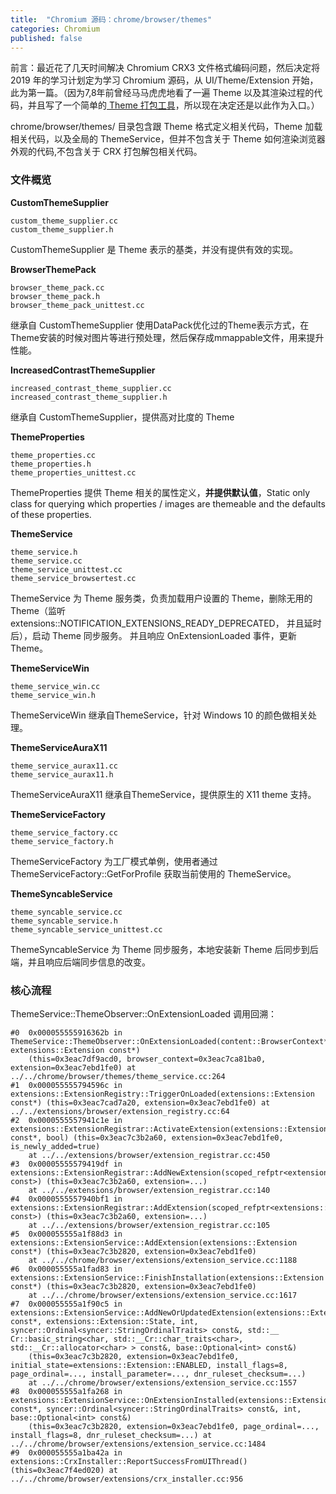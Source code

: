 ```yaml
---
title:  "Chromium 源码：chrome/browser/themes"
categories: Chromium
published: false
---
```


前言：最近花了几天时间解决 Chromium CRX3 文件格式编码问题，然后决定将 2019 年的学习计划定为学习 Chromium 源码，从 UI/Theme/Extension 开始，此为第一篇。（因为7,8年前曾经马马虎虎地看了一遍 Theme 以及其渲染过程的代码，并且写了一个简单的[ Theme 打包工具](https://www.themebeta.com/chrome-theme-creator-online.html)，所以现在决定还是以此作为入口。）

chrome/browser/themes/ 目录包含跟 Theme 格式定义相关代码，Theme 加载相关代码，以及全局的 ThemeService，但并不包含关于 Theme 如何渲染浏览器外观的代码,不包含关于 CRX 打包解包相关代码。

### 文件概览

**CustomThemeSupplier**
```
custom_theme_supplier.cc
custom_theme_supplier.h
```
CustomThemeSupplier 是 Theme 表示的基类，并没有提供有效的实现。

**BrowserThemePack**
```
browser_theme_pack.cc
browser_theme_pack.h
browser_theme_pack_unittest.cc
```
继承自 CustomThemeSupplier 使用DataPack优化过的Theme表示方式，在Theme安装的时候对图片等进行预处理，然后保存成mmappable文件，用来提升性能。

**IncreasedContrastThemeSupplier**
```
increased_contrast_theme_supplier.cc
increased_contrast_theme_supplier.h
```
继承自 CustomThemeSupplier，提供高对比度的 Theme

**ThemeProperties**
```
theme_properties.cc
theme_properties.h
theme_properties_unittest.cc
```
ThemeProperties 提供 Theme 相关的属性定义，**并提供默认值**，Static only class for querying which properties / images are themeable and the defaults of these properties.

**ThemeService**
```
theme_service.h
theme_service.cc
theme_service_unittest.cc
theme_service_browsertest.cc
```
ThemeService 为 Theme 服务类，负责加载用户设置的 Theme，删除无用的 Theme（监听 extensions::NOTIFICATION_EXTENSIONS_READY_DEPRECATED， 并且延时后），启动 Theme 同步服务。
并且响应 OnExtensionLoaded 事件，更新 Theme。

**ThemeServiceWin**
```
theme_service_win.cc
theme_service_win.h
```
ThemeServiceWin 继承自ThemeService，针对 Windows 10 的颜色做相关处理。

**ThemeServiceAuraX11**
```
theme_service_aurax11.cc
theme_service_aurax11.h
```
ThemeServiceAuraX11 继承自ThemeService，提供原生的 X11 theme 支持。

**ThemeServiceFactory**
```
theme_service_factory.cc
theme_service_factory.h
```
ThemeServiceFactory 为工厂模式单例，使用者通过 ThemeServiceFactory::GetForProfile 获取当前使用的 ThemeService。

**ThemeSyncableService**
```
theme_syncable_service.cc
theme_syncable_service.h
theme_syncable_service_unittest.cc
```
ThemeSyncableService 为 Theme 同步服务，本地安装新 Theme 后同步到后端，并且响应后端同步信息的改变。


### 核心流程

ThemeService::ThemeObserver::OnExtensionLoaded 调用回溯：

```
#0  0x000055555916362b in ThemeService::ThemeObserver::OnExtensionLoaded(content::BrowserContext*, extensions::Extension const*)
    (this=0x3eac7df9acd0, browser_context=0x3eac7ca81ba0, extension=0x3eac7ebd1fe0) at ../../chrome/browser/themes/theme_service.cc:264
#1  0x000055555794596c in extensions::ExtensionRegistry::TriggerOnLoaded(extensions::Extension const*) (this=0x3eac7cad7a20, extension=0x3eac7ebd1fe0) at ../../extensions/browser/extension_registry.cc:64
#2  0x0000555557941c1e in extensions::ExtensionRegistrar::ActivateExtension(extensions::Extension const*, bool) (this=0x3eac7c3b2a60, extension=0x3eac7ebd1fe0, is_newly_added=true)
    at ../../extensions/browser/extension_registrar.cc:450
#3  0x00005555579419df in extensions::ExtensionRegistrar::AddNewExtension(scoped_refptr<extensions::Extension const>) (this=0x3eac7c3b2a60, extension=...)
    at ../../extensions/browser/extension_registrar.cc:140
#4  0x0000555557940bf1 in extensions::ExtensionRegistrar::AddExtension(scoped_refptr<extensions::Extension const>) (this=0x3eac7c3b2a60, extension=...)
    at ../../extensions/browser/extension_registrar.cc:105
#5  0x000055555a1f88d3 in extensions::ExtensionService::AddExtension(extensions::Extension const*) (this=0x3eac7c3b2820, extension=0x3eac7ebd1fe0)
    at ../../chrome/browser/extensions/extension_service.cc:1188
#6  0x000055555a1fad83 in extensions::ExtensionService::FinishInstallation(extensions::Extension const*) (this=0x3eac7c3b2820, extension=0x3eac7ebd1fe0)
    at ../../chrome/browser/extensions/extension_service.cc:1617
#7  0x000055555a1f90c5 in extensions::ExtensionService::AddNewOrUpdatedExtension(extensions::Extension const*, extensions::Extension::State, int, syncer::Ordinal<syncer::StringOrdinalTraits> const&, std::__
Cr::basic_string<char, std::__Cr::char_traits<char>, std::__Cr::allocator<char> > const&, base::Optional<int> const&)
    (this=0x3eac7c3b2820, extension=0x3eac7ebd1fe0, initial_state=extensions::Extension::ENABLED, install_flags=8, page_ordinal=..., install_parameter=..., dnr_ruleset_checksum=...)
    at ../../chrome/browser/extensions/extension_service.cc:1557
#8  0x000055555a1fa268 in extensions::ExtensionService::OnExtensionInstalled(extensions::Extension const*, syncer::Ordinal<syncer::StringOrdinalTraits> const&, int, base::Optional<int> const&)
    (this=0x3eac7c3b2820, extension=0x3eac7ebd1fe0, page_ordinal=..., install_flags=8, dnr_ruleset_checksum=...) at ../../chrome/browser/extensions/extension_service.cc:1484
#9  0x000055555a1ba42a in extensions::CrxInstaller::ReportSuccessFromUIThread() (this=0x3eac7f4ed020) at ../../chrome/browser/extensions/crx_installer.cc:956

```



